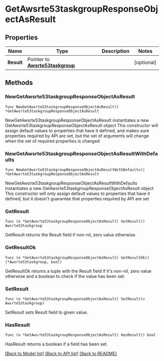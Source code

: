 # GetAwsrte53taskgroupResponseObjectAsResult

## Properties

Name | Type | Description | Notes
------------ | ------------- | ------------- | -------------
**Result** | Pointer to [**Awsrte53taskgroup**](Awsrte53taskgroup.md) |  | [optional] 

## Methods

### NewGetAwsrte53taskgroupResponseObjectAsResult

`func NewGetAwsrte53taskgroupResponseObjectAsResult() *GetAwsrte53taskgroupResponseObjectAsResult`

NewGetAwsrte53taskgroupResponseObjectAsResult instantiates a new GetAwsrte53taskgroupResponseObjectAsResult object
This constructor will assign default values to properties that have it defined,
and makes sure properties required by API are set, but the set of arguments
will change when the set of required properties is changed

### NewGetAwsrte53taskgroupResponseObjectAsResultWithDefaults

`func NewGetAwsrte53taskgroupResponseObjectAsResultWithDefaults() *GetAwsrte53taskgroupResponseObjectAsResult`

NewGetAwsrte53taskgroupResponseObjectAsResultWithDefaults instantiates a new GetAwsrte53taskgroupResponseObjectAsResult object
This constructor will only assign default values to properties that have it defined,
but it doesn't guarantee that properties required by API are set

### GetResult

`func (o *GetAwsrte53taskgroupResponseObjectAsResult) GetResult() Awsrte53taskgroup`

GetResult returns the Result field if non-nil, zero value otherwise.

### GetResultOk

`func (o *GetAwsrte53taskgroupResponseObjectAsResult) GetResultOk() (*Awsrte53taskgroup, bool)`

GetResultOk returns a tuple with the Result field if it's non-nil, zero value otherwise
and a boolean to check if the value has been set.

### SetResult

`func (o *GetAwsrte53taskgroupResponseObjectAsResult) SetResult(v Awsrte53taskgroup)`

SetResult sets Result field to given value.

### HasResult

`func (o *GetAwsrte53taskgroupResponseObjectAsResult) HasResult() bool`

HasResult returns a boolean if a field has been set.


[[Back to Model list]](../README.md#documentation-for-models) [[Back to API list]](../README.md#documentation-for-api-endpoints) [[Back to README]](../README.md)



